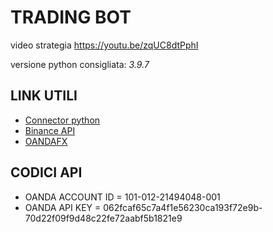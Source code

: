 # TRADING BOT

video strategia
https://youtu.be/zqUC8dtPphI

versione python consigliata: *3.9.7*


## LINK UTILI
-  [Connector python](https://github.com/binance/binance-connector-python)
-  [Binance API](https://binance-connector.readthedocs.io)
-  [OANDAFX](https://www.oanda.com/demo-account/tpa/personal_token)


## CODICI API
- OANDA ACCOUNT ID =  101-012-21494048-001
- OANDA API KEY = 062fcaf65c7a4f1e56230ca193f72e9b-70d22f09f9d48c22fe72aabf5b1821e9
